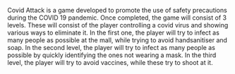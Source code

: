 Covid Attack is a game developed to promote the use of safety precautions during the COVID 19 pandemic. Once completed, the game will consist of 3 levels. These will consist of the player controlling a covid virus and showing various ways to eliminate it. In the first one, the player will try to infect as many people as possible at the mall, while trying to avoid handsanitiser and soap. In the second level, the player will try to infect as many people as possible by quickly identifying the ones not wearing a mask. In the third level, the player will try to avoid vaccines, while these try to shoot at it.
